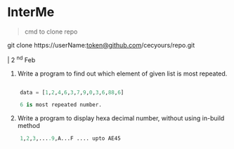 # InterMe

>cmd to clone repo

git clone https://userName:token@github.com/cecyours/repo.git


| 2 <sup>nd</sup> Feb

1. Write a program to find out which element of given list is most repeated.

```python

    data = [1,2,4,6,3,7,9,0,3,6,88,6]
```
```python
    6 is most repeated number.
```

2. Write a program to display hexa decimal number, without using in-build method

```python
    1,2,3,....9,A...F .... upto AE45
```
